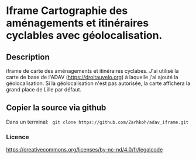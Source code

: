 # Iframe Cartographie des aménagements et itinéraires cyclables avec géolocalisation.

## Description
iframe de carte des aménagements et itinéraires cyclabes. J'ai utilisé la carte de base de l'ADAV (https://droitauvelo.org) à laquelle j'ai ajouté la géolocalisation.
Si la géolocalisation n'est pas autorisée, la carte affichera la grand place de Lille par défaut.


## Copier la source via github

Dans un terminal: 
    ``` 
    git clone https://github.com/Zarhkoh/adav_iframe.git 
    ```

 

### Licence
 https://creativecommons.org/licenses/by-nc-nd/4.0/fr/legalcode